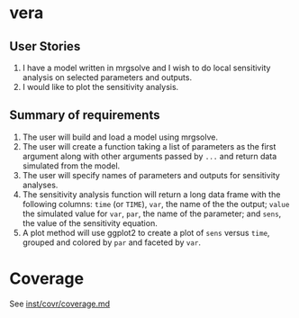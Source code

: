 
# vera

## User Stories

1. I have a model written in mrgsolve and I wish to do local sensitivity 
   analysis on selected parameters and outputs.
1. I would like to plot the sensitivity analysis.
   
## Summary of requirements

1. The user will build and load a model using mrgsolve. 
1. The user will create a function taking a list of parameters as the first
   argument along with other arguments passed by `...` and return data
   simulated from the model.
1. The user will specify names of parameters and outputs for sensitivity 
   analyses.
1. The sensitivity analysis function will return a long data frame with the 
   following columns: `time` (or `TIME`), `var`, the name of the the output;
   `value` the simulated value for `var`, `par`, the name of the parameter; 
   and `sens`, the value of the sensitivity equation.
1. A plot method will use ggplot2 to create a plot of `sens` versus
   `time`, grouped and colored by `par` and faceted by `var`.

# Coverage
See [inst/covr/coverage.md](../covr/coverage.md)



